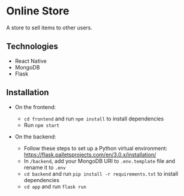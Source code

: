 # Online Store

A store to sell items to other users.

## Technologies
- React Native
- MongoDB
- Flask 

## Installation
- On the frontend: 
    - `cd frontend` and run `npm install` to install dependencies
    - Run `npm start`

- On the backend:
    - Follow these steps to set up a Python virtual environment: https://flask.palletsprojects.com/en/3.0.x/installation/
    - In `/backend`, add your MongoDB URI to `.env.template` file and rename it to `.env`
    - `cd backend` and run `pip install -r requirements.txt` to install dependencies
    - `cd app` and run `flask run`
